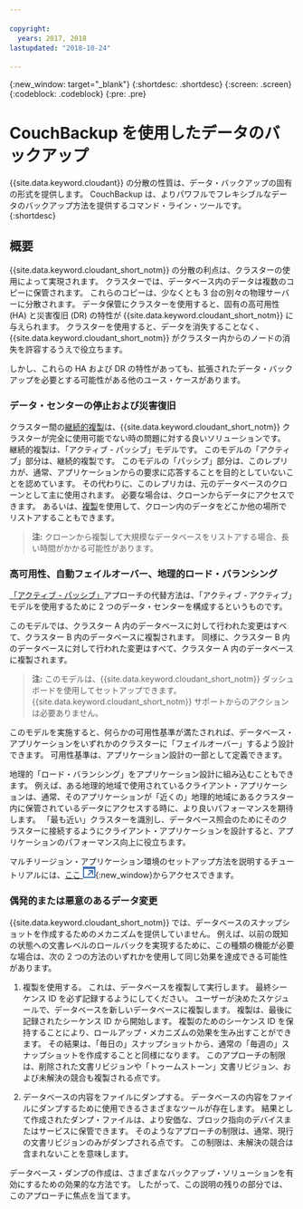 ```yaml
---

copyright:
  years: 2017, 2018
lastupdated: "2018-10-24"

---
```


{:new_window: target="_blank"}
{:shortdesc: .shortdesc}
{:screen: .screen}
{:codeblock: .codeblock}
{:pre: .pre}

<!-- Acrolinx: 2017-05-02 -->

# CouchBackup を使用したデータのバックアップ

{{site.data.keyword.cloudant}} の分散の性質は、データ・バックアップの固有の形式を提供します。
CouchBackup は、よりパワフルでフレキシブルなデータのバックアップ方法を提供するコマンド・ライン・ツールです。
{:shortdesc}

## 概要

{{site.data.keyword.cloudant_short_notm}} の分散の利点は、クラスターの使用によって実現されます。
クラスターでは、データベース内のデータは複数のコピーに保管されます。
これらのコピーは、少なくとも 3 台の別々の物理サーバーに分散されます。
データ保管にクラスターを使用すると、固有の高可用性 (HA) と災害復旧 (DR) の特性が {{site.data.keyword.cloudant_short_notm}} に与えられます。
クラスターを使用すると、データを消失することなく、{{site.data.keyword.cloudant_short_notm}} がクラスター内からのノードの消失を許容するうえで役立ちます。

しかし、これらの HA および DR の特性があっても、拡張されたデータ・バックアップを必要とする可能性がある他のユース・ケースがあります。

<div id="activepassive"></div>

### データ・センターの停止および災害復旧

クラスター間の[継続的複製](../api/replication.html#continuous-replication)は、{{site.data.keyword.cloudant_short_notm}} クラスターが完全に使用可能でない時の問題に対する良いソリューションです。
継続的複製は、「アクティブ - パッシブ」モデルです。
このモデルの「アクティブ」部分は、継続的複製です。
このモデルの「パッシブ」部分は、このレプリカが、通常、アプリケーションからの要求に応答することを目的としていないことを認めています。
その代わりに、このレプリカは、元のデータベースのクローンとして主に使用されます。
必要な場合は、クローンからデータにアクセスできます。
あるいは、[複製](../api/replication.html)を使用して、クローン内のデータをどこか他の場所でリストアすることもできます。

>	**注:** クローンから複製して大規模なデータベースをリストアする場合、長い時間がかかる可能性があります。

### 高可用性、自動フェイルオーバー、地理的ロード・バランシング

[「アクティブ - パッシブ」](#activepassive)アプローチの代替方法は、「アクティブ - アクティブ」モデルを使用するために 2 つのデータ・センターを構成するというものです。

このモデルでは、クラスター A 内のデータベースに対して行われた変更はすべて、クラスター B 内のデータベースに複製されます。
同様に、クラスター B 内のデータベースに対して行われた変更はすべて、クラスター A 内のデータベースに複製されます。

>	**注:** このモデルは、{{site.data.keyword.cloudant_short_notm}} ダッシュボードを使用してセットアップできます。
{{site.data.keyword.cloudant_short_notm}} サポートからのアクションは必要ありません。

このモデルを実施すると、何らかの可用性基準が満たされれば、データベース・アプリケーションをいずれかのクラスターに「フェイルオーバー」するよう設計できます。
可用性基準は、アプリケーション設計の一部として定義できます。

地理的「ロード・バランシング」をアプリケーション設計に組み込むこともできます。
例えば、ある地理的地域で使用されているクライアント・アプリケーションは、通常、そのアプリケーションが「近くの」地理的地域にあるクラスター内に保管されているデータにアクセスする時に、より良いパフォーマンスを期待します。
「最も近い」クラスターを識別し、データベース照会のためにそのクラスターに接続するようにクライアント・アプリケーションを設計すると、アプリケーションのパフォーマンス向上に役立ちます。

マルチリージョン・アプリケーション環境のセットアップ方法を説明するチュートリアルには、[ここ ![外部リンク・アイコン](../images/launch-glyph.svg "外部リンク・アイコン")](http://www.ibm.com/developerworks/cloud/library/cl-multi-region-bluemix-apps-with-cloudant-and-dyn-trs/index.html){:new_window}からアクセスできます。

### 偶発的または悪意のあるデータ変更

{{site.data.keyword.cloudant_short_notm}} では、データベースのスナップショットを作成するためのメカニズムを提供していません。
例えば、以前の既知の状態への文書レベルのロールバックを実現するために、この種類の機能が必要な場合は、次の 2 つの方法のいずれかを使用して同じ効果を達成できる可能性があります。

1.	複製を使用する。 これは、データベースを複製して実行します。 最終シーケンス ID を必ず記録するようにしてください。 ユーザーが決めたスケジュールで、データベースを新しいデータベースに複製します。 複製は、最後に記録されたシーケンス ID から開始します。 複製のためのシーケンス ID を保持することにより、ロールアップ・メカニズムの効果を生み出すことができます。 その結果は、「毎日の」スナップショットから、通常の「毎週の」スナップショットを作成することと同様になります。 このアプローチの制限は、削除された文書リビジョンや「トゥームストーン」文書リビジョン、および未解決の競合も複製される点です。

2.	データベースの内容をファイルにダンプする。 データベースの内容をファイルにダンプするために使用できるさまざまなツールが存在します。 結果として作成されたダンプ・ファイルは、より安価な、ブロック指向のデバイスまたはサービスに保管できます。 そのようなアプローチの制限は、通常、現行の文書リビジョンのみがダンプされる点です。 この制限は、未解決の競合は含まれないことを意味します。

データベース・ダンプの作成は、さまざまなバックアップ・ソリューションを有効にするための効果的な方法です。
したがって、この説明の残りの部分では、このアプローチに焦点を当てます。

<!--
https://developer.ibm.com/clouddataservices/2016/03/22/simple-couchdb-and-cloudant-backup/

A useful approach is to have couchbackup's snapshots placed on the {{site.data.keyword.cloud}} Object Storage service, as described here:

https://developer.ibm.com/recipes/tutorials/object-storage-cloudant-backup/
-->
